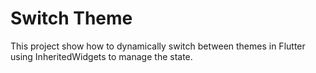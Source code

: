 # Switch Theme

This project show how to dynamically switch between themes in Flutter using InheritedWidgets to manage the state.
